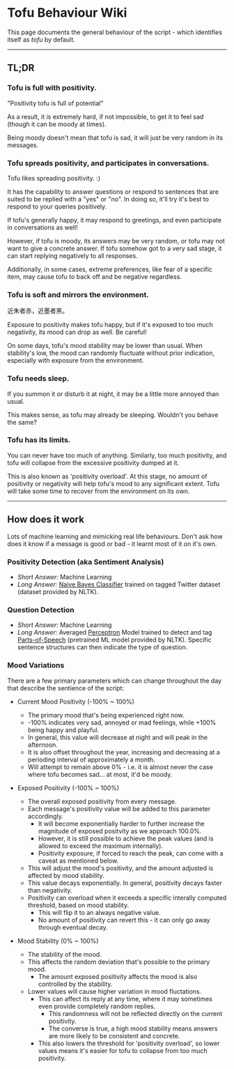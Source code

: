 # Tofu Behaviour Wiki

This page documents the general behaviour of the script - which identifies itself as *tofu* by default.

---
## TL;DR
### Tofu is full with positivity.

"Positivity tofu is full of potential"

As a result, it is extremely hard, if not impossible, to get it to feel sad (though it can be moody at times).

Being moody doesn't mean that tofu is sad, it will just be very random in its messages.

### Tofu spreads positivity, and participates in conversations.

Tofu likes spreading positivity. :)

It has the capability to answer questions or respond to sentences that are suited to be replied with a "yes" or "no". In doing so, it'll try it's best to respond to your queries positively.

If tofu's generally happy, it may respond to greetings, and even participate in conversations as well!

However, if tofu is moody, its answers may be very random, or tofu may not want to give a concrete answer. If tofu somehow got to a very sad stage, it can start replying negatively to all responses.

Additionally, in some cases, extreme preferences, like fear of a specific item, may cause tofu to back off and be negative regardless.

### Tofu is soft and mirrors the environment.

近朱者赤，近墨者黑。

Exposure to positivity makes tofu happy, but if it's exposed to too much negativity, its mood can drop as well. Be careful!

On some days, tofu's mood stability may be lower than usual. When stability's low, the mood can randomly fluctuate without prior indication, especially with exposure from the environment.

### Tofu needs sleep.

If you summon it or disturb it at night, it may be a little more annoyed than usual.

This makes sense, as tofu may already be sleeping. Wouldn't you behave the same?

### Tofu has its limits.

You can never have too much of anything. Similarly, too much positivity, and tofu will collapse from the excessive positivity dumped at it.

This is also known as 'positivity overload'. At this stage, no amount of positivity or negativity will help tofu's mood to any significant extent. Tofu will take some time to recover from the environment on its own.

---
## How does it work

Lots of machine learning and mimicking real life behaviours. Don't ask how does it know if a message is good or bad - it learnt most of it on it's own.

### Positivity Detection (aka Sentiment Analysis)
- *Short Answer:* Machine Learning
- *Long Answer:* [Naive Bayes Classifier](https://en.wikipedia.org/wiki/Naive_Bayes_classifier) trained on tagged Twitter dataset (dataset provided by NLTK).

### Question Detection
- *Short Answer:* Machine Learning
- *Long Answer:* Averaged [Perceptron](https://en.wikipedia.org/wiki/Perceptron) Model trained to detect and tag [Parts-of-Speech](https://en.wikipedia.org/wiki/Part_of_speech) (pretrained ML model provided by NLTK). Specific sentence structures can then indicate the type of question.

### Mood Variations
There are a few primary parameters which can change throughout the day that describe the sentience of the script:

- Current Mood Positivity (-100% ~ 100%)
    - The primary mood that's being experienced right now.
    - -100% indicates very sad, annoyed or mad feelings, while +100% being happy and playful.
    - In general, this value will decrease at night and will peak in the afternoon.
    - It is also offset throughout the year, increasing and decreasing at a perioding interval of approximately a month.
    - Will attempt to remain above 0% - i.e. it is almost never the case where tofu becomes sad... at most, it'd be moody.

- Exposed Positivity (-100% ~ 100%)
    - The overall exposed positivity from every message.
    - Each message's positivity value will be added to this parameter accordingly.
        - It will become exponentially harder to further increase the magnitude of exposed positvity as we approach 100.0%.
        - However, it is still possible to achieve the peak values (and is allowed to exceed the maximum internally).
        - Positivity exposure, if forced to reach the peak, can come with a caveat as mentioned below.
    - This will adjust the mood's positivity, and the amount adjusted is affected by mood stability.
    - This value decays exponentially. In general, positivity decays faster than negativity.
    - Positivity can overload when it exceeds a specific interally computed threshold, based on mood stability.
        - This will flip it to an always negative value.
        - No amount of positivity can revert this - it can only go away through eventual decay.

- Mood Stability (0% ~ 100%)
    - The stability of the mood.
    - This affects the random deviation that's possible to the primary mood.
        - The amount exposed positivity affects the mood is also controlled by the stability.
    - Lower values will cause higher variation in mood fluctations.
        - This can affect its reply at any time, where it may sometimes even provide completely random replies.
            - This randomness will not be reflected directly on the current positivity.
            - The converse is true, a high mood stability means answers are more likely to be consistent and concrete.
        - This also lowers the threshold for 'positivity overload', so lower values means it's easier for tofu to collapse from too much positivity.





